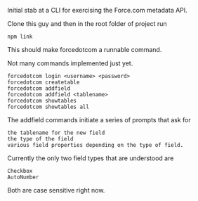 Initial stab at a CLI for exercising the Force.com metadata API.

Clone this guy and then in the root folder of project run

	npm link

This should make forcedotcom a runnable command.

Not many commands implemented just yet.

	forcedotcom login <username> <password>
	forcedotcom createtable 
	forcedotcom addfield
	forcedotcom addfield <tablename>
	forcedotcom showtables
	forcedotcom showtables all
	

The addfield commands initiate a series of prompts that ask for

	the tablename for the new field
	the type of the field
	various field properties depending on the type of field.

Currently the only two field types that are understood are

	Checkbox
	AutoNumber

Both are case sensitive right now.